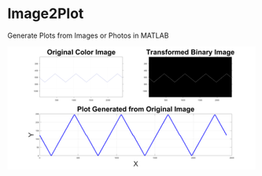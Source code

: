 # Image2Plot
Generate Plots from Images or Photos in MATLAB

![Image2Plot](https://github.com/Tinker-Twins/Image2Plot/blob/main/Image2Plot.png)
